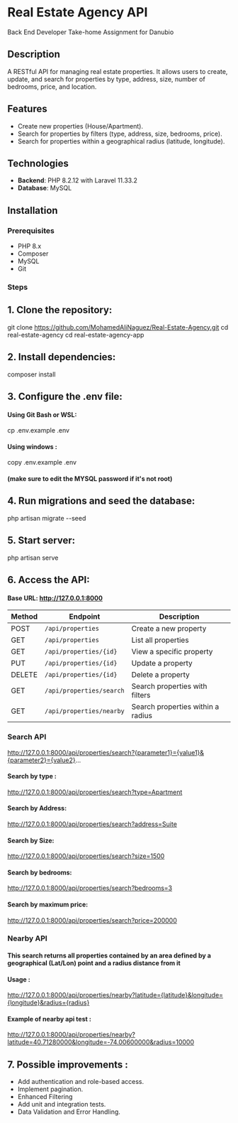 # Real Estate Agency API 
 Back End Developer Take-home Assignment for Danubio

## Description
A RESTful API for managing real estate properties. It allows users to create, update, and search for properties by type, address, size, number of bedrooms, price, and location.

## Features
- Create new properties (House/Apartment).
- Search for properties by filters (type, address, size, bedrooms, price).
- Search for properties within a geographical radius (latitude, longitude).

## Technologies
- **Backend**: PHP 8.2.12 with Laravel 11.33.2
- **Database**: MySQL

## Installation

### Prerequisites
- PHP 8.x
- Composer
- MySQL
- Git

### Steps
## 1. Clone the repository:  

   git clone https://github.com/MohamedAliNaguez/Real-Estate-Agency.git
   cd real-estate-agency
   cd real-estate-agency-app

## 2. Install dependencies:

   composer install

## 3. Configure the .env file:

#### Using Git Bash or WSL:

 cp .env.example .env

#### Using windows : 

copy .env.example .env

#### (make sure to edit the MYSQL password if it's not root)

## 4. Run migrations and seed the database:

  php artisan migrate --seed

## 5. Start server: 

  php artisan serve

## 6. Access the API:

#### Base URL: http://127.0.0.1:8000

| Method | Endpoint                | Description                              |
|--------|-------------------------|------------------------------------------|
| POST   | `/api/properties`       | Create a new property                   |
| GET    | `/api/properties`       | List all properties                     |
| GET    | `/api/properties/{id}`  | View a specific property                |
| PUT    | `/api/properties/{id}`  | Update a property                       |
| DELETE | `/api/properties/{id}`  | Delete a property                       |
| GET    | `/api/properties/search`| Search properties with filters          |
| GET    | `/api/properties/nearby`| Search properties within a radius       |

### Search API 

http://127.0.0.1:8000/api/properties/search?{parameter1}={value1}&{parameter2}={value2}...

#### Search by type : 

 http://127.0.0.1:8000/api/properties/search?type=Apartment

#### Search by Address:

http://127.0.0.1:8000/api/properties/search?address=Suite

#### Search by Size:

http://127.0.0.1:8000/api/properties/search?size=1500

#### Search by bedrooms:

http://127.0.0.1:8000/api/properties/search?bedrooms=3

#### Search by maximum price:

http://127.0.0.1:8000/api/properties/search?price=200000


### Nearby API 

#### This search  returns all properties contained by an area defined by a geographical (Lat/Lon) point and a radius distance from it

#### Usage :

http://127.0.0.1:8000/api/properties/nearby?latitude={latitude}&longitude={longitude}&radius={radius}

#### Example of nearby api test :

http://127.0.0.1:8000/api/properties/nearby?latitude=40.71280000&longitude=-74.00600000&radius=10000

## 7. Possible improvements :

+ Add authentication and role-based access.
+ Implement pagination.
+ Enhanced Filtering
+ Add unit and integration tests.
+ Data Validation and Error Handling.





